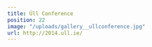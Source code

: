 ```yaml
---
title: Úll Conference
position: 22
image: "/uploads/gallery__ullconference.jpg"
url: http://2014.ull.ie/
---
```


